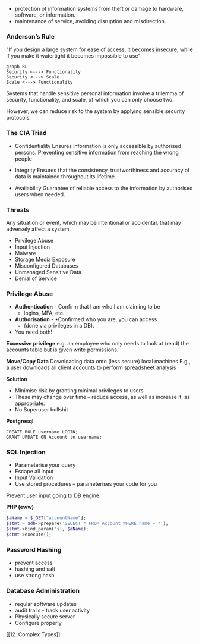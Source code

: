- protection of information systems from theft or damage to hardware, software, or information.
- maintenance of service, avoiding disruption and misdirection.

### Anderson’s Rule

"If you design a large system for ease of access, it becomes insecure, while if you make it watertight it becomes impossible to use"

```mermaid
graph RL
Security <---> Functionality
Security <---> Scale
Scale <---> Functionality
```

Systems that handle sensitive personal information involve a trilemma of security, functionality, and scale, of which you can only choose two.

However, we can reduce risk to the system by applying sensible security protocols.

### The CIA Triad
- Confidentiality 
	Ensures information is only accessible by authorised persons. Preventing sensitive information from reaching the wrong people
	
- Integrity
	Ensures that the consistency, trustworthiness and accuracy of data is maintained throughout its lifetime.
	
- Availability
	Guarantee of reliable access to the information by authorised users when needed.


### Threats
Any situation or event, which may be intentional or accidental, that may adversely affect a system.

- Privilege Abuse
- Input Injection
- Malware
- Storage Media Exposure
- Misconfigured Databases
- Unmanaged Sensitive Data
- Denial of Service

### Privilege Abuse
- **Authentication** - Confirm that I am who I am claiming to be
	- logins, MFA, etc.
- **Authorisation** -  •Confirmed who you are, you can access
	- (done via privileges in a DB).
- You need both!

**Excessive privilege**
e.g. an employee who only needs to look at (read) the accounts table but is given write permissions.

**Move/Copy Data**
Downloading data onto (less secure) local machines
E.g., a user downloads all client accounts to perform spreadsheet analysis

**Solution**
- Minimise risk by granting minimal privileges to users
- These may change over time – reduce access, as well as increase it, as appropriate.
- No Superuser bullshit

**Postgresql**
```postgresql
CREATE ROLE username LOGIN;
GRANT UPDATE ON Account to username;
```


### SQL Injection
- Parameterise your query
- Escape all input
- Input Validation
- Use stored procedures – parameterises your code for you

Prevent user input going to DB engine.

**PHP (eww)**
```php
$aName = $_GET["accountName"];
$stmt = $db->prepare('SELECT * FROM Account WHERE name = ?');
$stmt->bind_param('s', $aName);
$stmt->execute();
```


### Password Hashing
- prevent access
- hashing and salt
- use strong hash

### Database Administration
- regular software updates
- audit trails - track user activity
- Physically secure server
- Configure properly



[[12. Complex Types]]